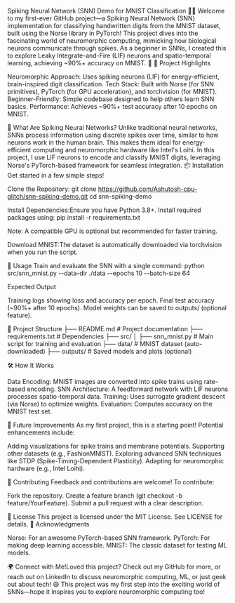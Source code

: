 Spiking Neural Network (SNN) Demo for MNIST Classification 🧠💡
Welcome to my first-ever GitHub project—a Spiking Neural Network (SNN) implementation for classifying handwritten digits from the MNIST dataset, built using the Norse library in PyTorch! This project dives into the fascinating world of neuromorphic computing, mimicking how biological neurons communicate through spikes. As a beginner in SNNs, I created this to explore Leaky Integrate-and-Fire (LIF) neurons and spatio-temporal learning, achieving ~90%+ accuracy on MNIST. 🚀
🌟 Project Highlights

Neuromorphic Approach: Uses spiking neurons (LIF) for energy-efficient, brain-inspired digit classification.
Tech Stack: Built with Norse (for SNN primitives), PyTorch (for GPU acceleration), and torchvision (for MNIST).
Beginner-Friendly: Simple codebase designed to help others learn SNN basics.
Performance: Achieves ~90%+ test accuracy after 10 epochs on MNIST.

🧪 What Are Spiking Neural Networks?
Unlike traditional neural networks, SNNs process information using discrete spikes over time, similar to how neurons work in the human brain. This makes them ideal for energy-efficient computing and neuromorphic hardware like Intel's Loihi. In this project, I use LIF neurons to encode and classify MNIST digits, leveraging Norse's PyTorch-based framework for seamless integration.
📦 Installation
Get started in a few simple steps!

Clone the Repository:
git clone https://github.com/Ashutosh-cpu-glitch/snn-spiking-demo.git
cd snn-spiking-demo


Install Dependencies:Ensure you have Python 3.8+. Install required packages using:
pip install -r requirements.txt

Note: A compatible GPU is optional but recommended for faster training.

Download MNIST:The dataset is automatically downloaded via torchvision when you run the script.


🚀 Usage
Train and evaluate the SNN with a single command:
python src/snn_mnist.py --data-dir ./data --epochs 10 --batch-size 64

Expected Output

Training logs showing loss and accuracy per epoch.
Final test accuracy (~90%+ after 10 epochs).
Model weights can be saved to outputs/ (optional feature).

📂 Project Structure
├── README.md              # Project documentation
├── requirements.txt       # Dependencies
├── src/
│   ├── snn_mnist.py       # Main script for training and evaluation
├── data/                  # MNIST dataset (auto-downloaded)
├── outputs/               # Saved models and plots (optional)

🛠️ How It Works

Data Encoding: MNIST images are converted into spike trains using rate-based encoding.
SNN Architecture: A feedforward network with LIF neurons processes spatio-temporal data.
Training: Uses surrogate gradient descent (via Norse) to optimize weights.
Evaluation: Computes accuracy on the MNIST test set.

🔮 Future Improvements
As my first project, this is a starting point! Potential enhancements include:

Adding visualizations for spike trains and membrane potentials.
Supporting other datasets (e.g., FashionMNIST).
Exploring advanced SNN techniques like STDP (Spike-Timing-Dependent Plasticity).
Adapting for neuromorphic hardware (e.g., Intel Loihi).

🤝 Contributing
Feedback and contributions are welcome! To contribute:

Fork the repository.
Create a feature branch (git checkout -b feature/YourFeature).
Submit a pull request with a clear description.

📜 License
This project is licensed under the MIT License. See LICENSE for details.
🙌 Acknowledgments

Norse: For an awesome PyTorch-based SNN framework.
PyTorch: For making deep learning accessible.
MNIST: The classic dataset for testing ML models.


🌍 Connect with Me!Loved this project? Check out my GitHub for more, or reach out on LinkedIn to discuss neuromorphic computing, ML, or just geek out about tech! 😄
This project was my first step into the exciting world of SNNs—hope it inspires you to explore neuromorphic computing too!
